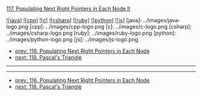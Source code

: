 [117. Populating Next Right Pointers in Each Node II](https://leetcode.com/problems/populating-next-right-pointers-in-each-node-ii/)

[![java]](../java/117-populating-next-right-pointers-in-each-node-ii.md)
[![cpp]](../cpp/117-populating-next-right-pointers-in-each-node-ii.md)
[![c]](../c/117-populating-next-right-pointers-in-each-node-ii.md)
[![csharp]](../csharp/117-populating-next-right-pointers-in-each-node-ii.md)
[![ruby]](../ruby/117-populating-next-right-pointers-in-each-node-ii.md)
[![python]](../python/117-populating-next-right-pointers-in-each-node-ii.md)
[![js]](../js/117-populating-next-right-pointers-in-each-node-ii.md)
[java]: ../images/java-logo.png
[cpp]: ../images/cpp-logo.png
[c]: ../images/c-logo.png
[csharp]: ../images/csharp-logo.png
[ruby]: ../images/ruby-logo.png
[python]: ../images/python-logo.png
[js]: ../images/js-logo.png

- [prev: 116. Populating Next Right Pointers in Each Node](116-populating-next-right-pointers-in-each-node.md)
- [next: 118. Pascal's Triangle](118-pascals-triangle.md)

---


---

- [prev: 116. Populating Next Right Pointers in Each Node](116-populating-next-right-pointers-in-each-node.md)
- [next: 118. Pascal's Triangle](118-pascals-triangle.md)
